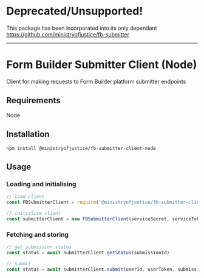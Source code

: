 # Deprecated/Unsupported! 
This package has been incorporated into its only dependant 
https://github.com/ministryofjustice/fb-submitter

<hr/>

# Form Builder Submitter Client (Node)

Client for making requests to Form Builder platform submitter endpoints

## Requirements

Node

## Installation

`npm install @ministryofjustice/fb-submitter-client-node`

## Usage

### Loading and initialising

```js
// load client
const FBSubmitterClient = require('@ministryofjustice/fb-submitter-client-node')

// initialise client
const submitterClient = new FBSubmitterClient(serviceSecret, serviceToken, submitterUrl, serviceSlug)
```

### Fetching and storing

```js
// get submission status
const status = await submitterClient.getStatus(submissionId)

// submit 
const status = await submitterClient.submit(userId, userToken, submissions)
```


